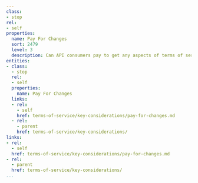 ```yaml
---
class:
- stop
rel:
- self
properties:
  name: Pay For Changes
  sort: 2479
  level: 3
  description: Can API consumers pay to get any aspects of terms of services adjusted?
entities:
- class:
  - stop
  rel:
  - self
  properties:
    name: Pay For Changes
  links:
  - rel:
    - self
    href: terms-of-service/key-considerations/pay-for-changes.md
  - rel:
    - parent
    href: terms-of-service/key-considerations/
links:
- rel:
  - self
  href: terms-of-service/key-considerations/pay-for-changes.md
- rel:
  - parent
  href: terms-of-service/key-considerations/
...
```

